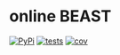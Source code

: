 # online BEAST
[![PyPi](https://img.shields.io/pypi/v/online-beast.svg)](https://pypi.org/project/online-beast/)
[![tests](https://github.com/Wytamma/online-beast/actions/workflows/test.yml/badge.svg)](https://github.com/Wytamma/online-beast/actions/workflows/test.yml)
[![cov](https://codecov.io/gh/Wytamma/online-beast/branch/master/graph/badge.svg)](https://codecov.io/gh/Wytamma/online-beast)
